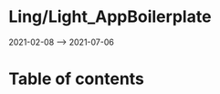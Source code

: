 Ling/Light_AppBoilerplate
================
2021-02-08 --> 2021-07-06




Table of contents
===========





